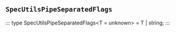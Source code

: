 ## `SpecUtilsPipeSeparatedFlags`
:::
type SpecUtilsPipeSeparatedFlags<T = unknown> = T | string;
:::
